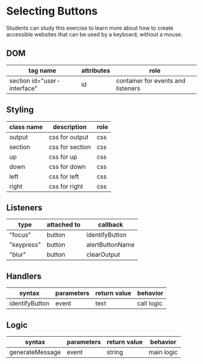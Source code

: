 # Selecting Buttons

Students can study this exercise to learn more about how to create accessible websites that can be used by a keyboard, without a mouse.

## DOM

| tag name                    | attributes | role                               |
| --------------------------- | ---------- | ---------------------------------- |
| section id="user-interface" | id         | container for events and listeners |

## Styling

| class name | description     | role |
| ---------- | --------------- | ---- |
| output     | css for output  | css  |
| section    | css for section | css  |
| up         | css for up      | css  |
| down       | css for down    | css  |
| left       | css for left    | css  |
| right      | css for right   | css  |

## Listeners

| type       | attached to | callback        |
| ---------- | ----------- | --------------- |
| "focus"    | button      | identifyButton  |
| "keypress" | button      | alertButtonName |
| "blur"     | button      | clearOutput     |

## Handlers

| syntax         | parameters | return value | behavior   |
| -------------- | ---------- | ------------ | ---------- |
| identifyButton | event      | text         | call logic |

## Logic

| syntax          | parameters | return value | behavior   |
| --------------- | ---------- | ------------ | ---------- |
| generateMessage | event      | string       | main logic |
